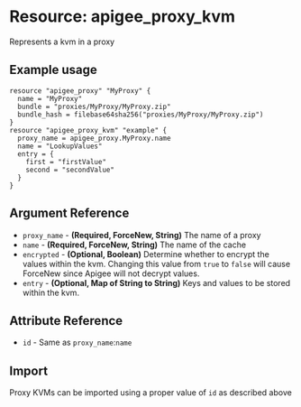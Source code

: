 # Resource: apigee_proxy_kvm
Represents a kvm in a proxy
## Example usage
```hcl
resource "apigee_proxy" "MyProxy" {
  name = "MyProxy"
  bundle = "proxies/MyProxy/MyProxy.zip"
  bundle_hash = filebase64sha256("proxies/MyProxy/MyProxy.zip")
}
resource "apigee_proxy_kvm" "example" {
  proxy_name = apigee_proxy.MyProxy.name
  name = "LookupValues"
  entry = {
    first = "firstValue"
    second = "secondValue"
  }
}
```
## Argument Reference
* `proxy_name` - **(Required, ForceNew, String)** The name of a proxy
* `name` - **(Required, ForceNew, String)** The name of the cache
* `encrypted` - **(Optional, Boolean)** Determine whether to encrypt the values within the kvm.  Changing this value from `true` to `false` will cause ForceNew since Apigee will not decrypt values. 
* `entry` - **(Optional, Map of String to String)** Keys and values to be stored within the kvm.
## Attribute Reference
* `id` - Same as `proxy_name`:`name`
## Import
Proxy KVMs can be imported using a proper value of `id` as described above

